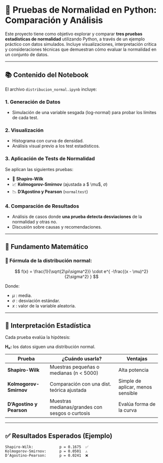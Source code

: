 # 🧪 Pruebas de Normalidad en Python: Comparación y Análisis

Este proyecto tiene como objetivo explorar y comparar **tres pruebas estadísticas de normalidad** utilizando Python, a través de un ejemplo práctico con datos simulados. Incluye visualizaciones, interpretación crítica y consideraciones técnicas que demuestran cómo evaluar la normalidad en un conjunto de datos.

---

## 📚 Contenido del Notebook

El archivo `distribucion_normal.ipynb` incluye:

### 1. **Generación de Datos**
- Simulación de una variable sesgada (log-normal) para probar los límites de cada test.

### 2. **Visualización**
- Histograma con curva de densidad.
- Análisis visual previo a los test estadísticos.

### 3. **Aplicación de Tests de Normalidad**
Se aplican las siguientes pruebas:
- 📏 **Shapiro-Wilk**
- 📈 **Kolmogorov-Smirnov** (ajustada a $ \mu$, $\sigma$)
- 📉 **D’Agostino y Pearson** (`normaltest`)

### 4. **Comparación de Resultados**
- Análisis de casos donde **una prueba detecta desviaciones** de la normalidad y otras no.
- Discusión sobre causas y recomendaciones.

---

## 🧠 Fundamento Matemático

### 📌 Fórmula de la distribución normal:

$$
f(x) = \frac{1}{\sqrt{2\pi\sigma^2}} \cdot e^{ -\frac{(x - \mu)^2}{2\sigma^2} }
$$

Donde:
- $\mu$ : media.
- $\sigma$ : desviación estándar.
- $x$ : valor de la variable aleatoria.

---

## 🧪 Interpretación Estadística

Cada prueba evalúa la hipótesis:

**H₀:** los datos siguen una distribución normal.

| Prueba                    | ¿Cuándo usarla?                                   | Ventajas                             |
|--------------------------|----------------------------------------------------|--------------------------------------|
| **Shapiro-Wilk**         | Muestras pequeñas o medianas (n < 5000)            | Alta potencia                        |
| **Kolmogorov-Smirnov**   | Comparación con una dist. teórica ajustada         | Simple de aplicar, menos sensible    |
| **D’Agostino y Pearson** | Muestras medianas/grandes con sesgos o curtosis    | Evalúa forma de la curva             |

---

## ✅ Resultados Esperados (Ejemplo)

```text
Shapiro-Wilk:            p = 0.1675  ✅
Kolmogorov-Smirnov:      p = 0.0501  ⚠️
D’Agostino-Pearson:      p = 0.0241  ❌
